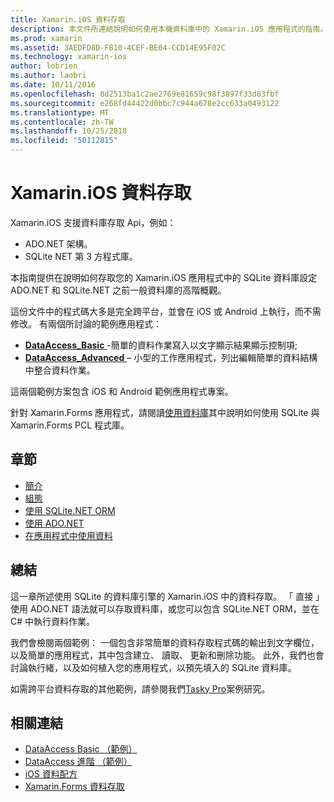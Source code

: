 ```yaml
---
title: Xamarin.iOS 資料存取
description: 本文件所連結說明如何使用本機資料庫中的 Xamarin.iOS 應用程式的指南。 連結的內容討論 SQLite.NET、 ADO.NET 以及更多。
ms.prod: xamarin
ms.assetid: 3AEDFD8D-FB10-4CEF-BE04-CCD14E95F02C
ms.technology: xamarin-ios
author: lobrien
ms.author: laobri
ms.date: 10/11/2016
ms.openlocfilehash: 8d2513ba1c2ae2769e81659c98f3897f33d83fbf
ms.sourcegitcommit: e268fd44422d0bbc7c944a678e2cc633a0493122
ms.translationtype: MT
ms.contentlocale: zh-TW
ms.lasthandoff: 10/25/2018
ms.locfileid: "50112815"
---
```

# <a name="xamarinios-data-access"></a>Xamarin.iOS 資料存取

Xamarin.iOS 支援資料庫存取 Api，例如：

-  ADO.NET 架構。
-  SQLite NET 第 3 方程式庫。

本指南提供在說明如何存取您的 Xamarin.iOS 應用程式中的 SQLite 資料庫設定 ADO.NET 和 SQLite.NET 之前一般資料庫的高階概觀。 

這份文件中的程式碼大多是完全跨平台，並會在 iOS 或 Android 上執行，而不需修改。 有兩個所討論的範例應用程式：

-  [**DataAccess_Basic** ](https://github.com/xamarin/mobile-samples/tree/master/DataAccess/Basic) -簡單的資料作業寫入以文字顯示結果顯示控制項;
-  [**DataAccess_Advanced** ](https://github.com/xamarin/mobile-samples/tree/master/DataAccess/Advanced) – 小型的工作應用程式，列出編輯簡單的資料結構中整合資料作業。

這兩個範例方案包含 iOS 和 Android 範例應用程式專案。

針對 Xamarin.Forms 應用程式，請閱讀[使用資料庫](~/xamarin-forms/app-fundamentals/databases.md)其中說明如何使用 SQLite 與 Xamarin.Forms PCL 程式庫。

## <a name="sections"></a>章節

-  [簡介](introduction.md)
-  [組態](configuration.md)
-  [使用 SQLite.NET ORM](using-sqlite-orm.md)
-  [使用 ADO.NET](using-adonet.md)
-  [在應用程式中使用資料](using-data-in-an-app.md)

## <a name="summary"></a>總結

這一章所述使用 SQLite 的資料庫引擎的 Xamarin.iOS 中的資料存取。 「 直接 」 使用 ADO.NET 語法就可以存取資料庫，或您可以包含 SQLite.NET ORM，並在 C# 中執行資料作業。

我們會檢閱兩個範例： 一個包含非常簡單的資料存取程式碼的輸出到文字欄位，以及簡單的應用程式，其中包含建立、 讀取、 更新和刪除功能。 此外，我們也會討論執行緒，以及如何植入您的應用程式，以預先填入的 SQLite 資料庫。

如需跨平台資料存取的其他範例，請參閱我們[Tasky Pro](~/cross-platform/app-fundamentals/building-cross-platform-applications/case-study-tasky.md)案例研究。

## <a name="related-links"></a>相關連結

- [DataAccess Basic （範例）](https://github.com/xamarin/mobile-samples/tree/master/DataAccess/Basic)
- [DataAccess 進階 （範例）](https://github.com/xamarin/mobile-samples/tree/master/DataAccess/Advanced)
- [iOS 資料配方](https://github.com/xamarin/recipes/tree/master/Recipes/ios/data/sqlite)
- [Xamarin.Forms 資料存取](~/xamarin-forms/app-fundamentals/databases.md)
